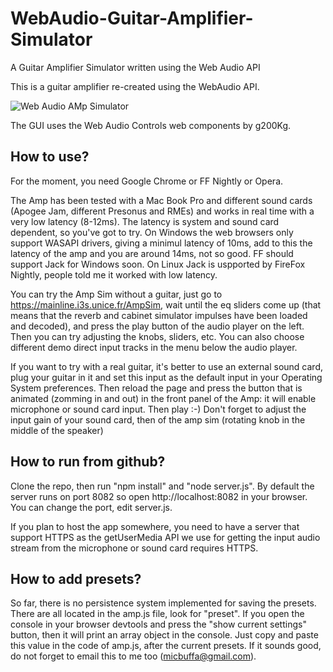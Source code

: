 # WebAudio-Guitar-Amplifier-Simulator
A Guitar Amplifier Simulator written using the Web Audio API

This is a guitar amplifier re-created using the WebAudio API. 

![Web Audio AMp Simulator](http://i.imgur.com/WhImffj.jpg)

The GUI uses the Web Audio Controls web components by g200Kg.

How to use?
-----------

For the moment, you need Google Chrome or FF Nightly or Opera.

The Amp has been tested with a Mac Book Pro and different sound cards (Apogee Jam, different Presonus and RMEs) and works in real time with a very low latency (8-12ms). The latency is system and sound card dependent, so you've got to try. On Windows the web browsers only support WASAPI drivers, giving a minimul latency of 10ms, add to this the latency of the amp and you are around 14ms, not so good. FF should support Jack for Windows soon. On Linux Jack is uspported by FireFox Nightly, people told me it worked with low latency.

You can try the Amp Sim without a guitar, just go to https://mainline.i3s.unice.fr/AmpSim, wait until the eq sliders come up (that
means that the reverb and cabinet simulator impulses have been loaded and decoded), and press the play button of the audio player on
the left. Then you can try adjusting the knobs, sliders, etc. You can also choose different demo direct input tracks in the menu below the audio player.

If you want to try with a real guitar, it's better to use an external sound card, plug your guitar in it and set this input as the
default input in your Operating System preferences. Then reload the page and press the button that is animated (zomming in and out) in
the front panel of the Amp: it will enable microphone or sound card input. Then play :-) Don't forget to adjust the input gain of your sound card, then of the amp sim (rotating knob in the middle of the speaker)

How to run from github?
-----------------------
Clone the repo, then run "npm install" and "node server.js". By default the server runs on port 8082 so open  http://localhost:8082 in
your browser. You can change the port, edit server.js.

If you plan to host the app somewhere, you need to have a server that support HTTPS as the getUserMedia API we use for getting the input audio stream from the microphone or sound card requires HTTPS.

How to add presets?
-------------------

So far, there is no persistence system implemented for saving the presets. There are all located in the amp.js file, look for "preset".
If you open the console in your browser devtools and press the "show current settings" button, then it will print an array object in the
console. Just copy and paste this value in the code of amp.js, after the current presets. If it sounds good, do not forget to email this
to me too (micbuffa@gmail.com).
